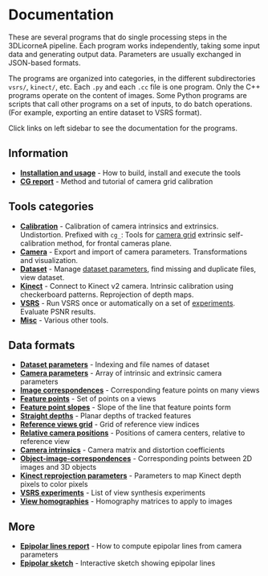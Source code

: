 # Documentation

These are several programs that do single processing steps in the 3DLicorneA pipeline. Each program works independently, taking some input data and generating output data. Parameters are usually exchanged in JSON-based formats.

The programs are organized into categories, in the different subdirectories `vsrs/`, `kinect/`, etc. Each `.py` and each `.cc` file is one program. Only the C++ programs operate on the content of images. Some Python programs are scripts that call other programs on a set of inputs, to do batch operations. (For example, exporting an entire dataset to VSRS format).

Click links on left sidebar to see the documentation for the programs.

## Information

- [**Installation and usage**](installation.html) - How to build, install and execute the tools
- [**CG report**](cg.pdf) - Method and tutorial of camera grid calibration

## Tools categories
- **[Calibration](#calibration)** -
Calibration of camera intrinsics and extrinsics. Undistortion. Prefixed with `cg_`: Tools for [camera grid](cg.pdf) extrinsic self-calibration method, for frontal cameras plane.
- **[Camera](#camera)** -
Export and import of camera parameters. Transformations and visualization.
- **[Dataset](#dataset)** -
Manage [dataset parameters](data/dataset.html), find missing and duplicate files, view dataset.
- **[Kinect](#kinect)** -
Connect to Kinect v2 camera. Intrinsic calibration using checkerboard patterns. Reprojection of depth maps.
- **[VSRS](#vsrs)** -
Run VSRS once or automatically on a set of [experiments](data/experiments.html). Evaluate PSNR results.
- **[Misc](#misc)** -
Various other tools.

## Data formats

- [**Dataset parameters**](data/dataset.html) - Indexing and file names of dataset
- [**Camera parameters**](data/cameras.html) - Array of intrinsic and extrinsic camera parameters
- [**Image correspondences**](data/image_correspondences.html) - Corresponding feature points on many views
- [**Feature points**](data/feature_points.html) - Set of points on a views
- [**Feature point slopes**](data/feature_slopes.html) - Slope of the line that feature points form
- [**Straight depths**](data/straight_depths.html) - Planar depths of tracked features
- [**Reference views grid**](data/references_grid.html) - Grid of reference view indices
- [**Relative camera positions**](data/relative_camera_positions.html) - Positions of camera centers, relative to reference view
- [**Camera intrinsics**](data/intrinsics.html) - Camera matrix and distortion coefficients
- [**Object-image-correspondences**](data/obj_img_cors.html) - Corresponding points between 2D images and 3D objects
- [**Kinect reprojection parameters**](data/reprojection.html) - Parameters to map Kinect depth pixels to color pixels
- [**VSRS experiments**](data/experiments.html) - List of view synthesis experiments
- [**View homographies**](data/view_homography.html) - Homography matrices to apply to images

## More
- [**Epipolar lines report**](epipolar.pdf) - How to compute epipolar lines from camera parameters
- [**Epipolar sketch**](epipolar_sketch/index.html) - Interactive sketch showing epipolar lines

